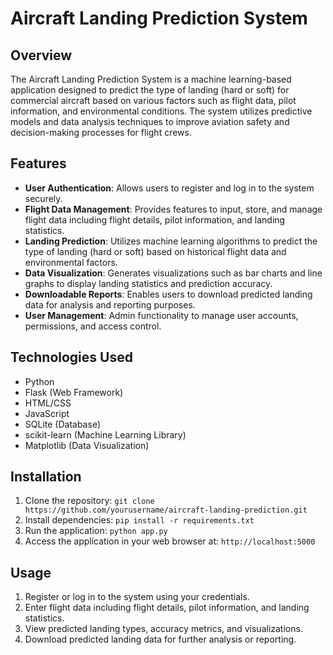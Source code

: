# Aircraft Landing Prediction System

## Overview
The Aircraft Landing Prediction System is a machine learning-based application designed to predict the type of landing (hard or soft) for commercial aircraft based on various factors such as flight data, pilot information, and environmental conditions. The system utilizes predictive models and data analysis techniques to improve aviation safety and decision-making processes for flight crews.

## Features
- **User Authentication**: Allows users to register and log in to the system securely.
- **Flight Data Management**: Provides features to input, store, and manage flight data including flight details, pilot information, and landing statistics.
- **Landing Prediction**: Utilizes machine learning algorithms to predict the type of landing (hard or soft) based on historical flight data and environmental factors.
- **Data Visualization**: Generates visualizations such as bar charts and line graphs to display landing statistics and prediction accuracy.
- **Downloadable Reports**: Enables users to download predicted landing data for analysis and reporting purposes.
- **User Management**: Admin functionality to manage user accounts, permissions, and access control.

## Technologies Used
- Python
- Flask (Web Framework)
- HTML/CSS
- JavaScript
- SQLite (Database)
- scikit-learn (Machine Learning Library)
- Matplotlib (Data Visualization)

## Installation
1. Clone the repository: `git clone https://github.com/yourusername/aircraft-landing-prediction.git`
2. Install dependencies: `pip install -r requirements.txt`
3. Run the application: `python app.py`
4. Access the application in your web browser at: `http://localhost:5000`

## Usage
1. Register or log in to the system using your credentials.
2. Enter flight data including flight details, pilot information, and landing statistics.
3. View predicted landing types, accuracy metrics, and visualizations.
4. Download predicted landing data for further analysis or reporting.

